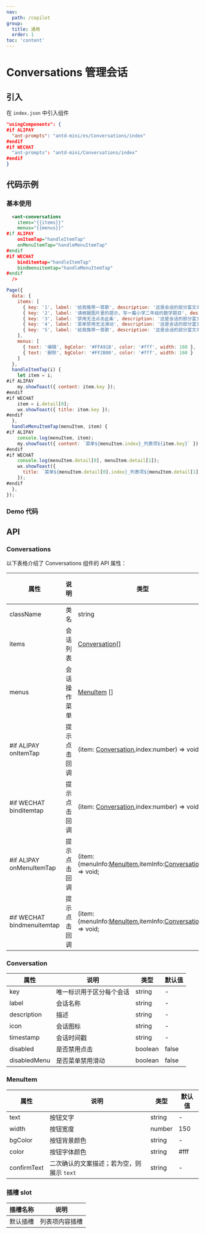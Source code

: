 ```yaml
---
nav:
  path: /copilot
group:
  title: 通用
  order: 1
toc: 'content'
---
```


# Conversations 管理会话

## 引入

在 `index.json` 中引入组件

```json
"usingComponents": {
#if ALIPAY
  "ant-prompts": "antd-mini/es/Conversations/index"
#endif
#if WECHAT
  "ant-prompts": "antd-mini/Conversations/index"
#endif
}
```

## 代码示例

### 基本使用

```xml
  <ant-conversations
    items="{{items}}"
    menus="{{menus}}"
#if ALIPAY
    onItemTap="handleItemTap"
    onMenuItemTap="handleMenuItemTap"
#endif
#if WECHAT
    binditemtap="handleItemTap"
    bindmenuitemtap="handleMenuItemTap"
#endif
  />
```

```js
Page({
  data: {
    items: [
      { key: '1', label: '给我推荐一首歌', description: '这是会话的部分富文本信息描述', icon: 'https://randomuser.me/api/portraits/thumb/women/4.jpg', timestamp: '10:23', disabled: false },
      { key: '2', label: '请根据图片里的提示，写一篇小学二年级的数学题目', description: '这首歌来自英国歌手艾德·希兰旋律轻快，歌曲写自上个世纪落日', icon: '', timestamp: '10:22', disabled: false },
      { key: '3', label: '禁用无法点击此条', description: '这是会话的部分富文本信息描述', icon: '', timestamp: '10:21', disabled: true },
      { key: '4', label: '菜单禁用无法滑动', description: '这是会话的部分富文本信息描述', icon: '', timestamp: '10:18', disabled: false, disabledMenu: true },
      { key: '5', label: '给我推荐一首歌', description: '这是会话的部分富文本信息描述', icon: '', timestamp: '09:11', disabled: false }
    ],
    menus: [
      { text: '编辑', bgColor: '#FFA91B', color: '#fff', width: 160 },
      { text: '删除', bgColor: '#FF2B00', color: '#fff', width: 160 }
    ]
  },
  handleItemTap(i) {
    let item = i;
#if ALIPAY
    my.showToast({ content: item.key });
#endif
#if WECHAT
    item = i.detail[0];
    wx.showToast({ title: item.key });
#endif
  },
  handleMenuItemTap(menuItem, item) {
#if ALIPAY
    console.log(menuItem, item);
    my.showToast({ content: `菜单${menuItem.index}_列表项${item.key}` });
#endif
#if WECHAT
    console.log(menuItem.detail[0], menuItem.detail[1]);
    wx.showToast({
      title: `菜单${menuItem.detail[0].index}_列表项${menuItem.detail[1].key}`,
    });
#endif
  },
});
```

### Demo 代码

<code src='../../copilot-demo/pages/Conversations/index'></code>

## API

### Conversations

以下表格介绍了 Conversations 组件的 API 属性：

| 属性                       | 说明         | 类型                                                                                     | 默认值 |
| -------------------------- | ------------ | ---------------------------------------------------------------------------------------- | ------ |
| className                  | 类名         | string                                                                                   | -      |
| items                      | 会话列表     | [Conversation](#conversation)[]                                                          | []     |
| menus                      | 会话操作菜单 | [MenuItem](#menuitem) []                                                                 | []     |
| #if ALIPAY onItemTap       | 提示点击回调 | (item: [Conversation](#conversation),index:number) => void;                              | -      |
| #if WECHAT binditemtap     | 提示点击回调 | (item: [Conversation](#conversation),index:number) => void;                              | -      |
| #if ALIPAY onMenuItemTap   | 提示点击回调 | (item: {menuInfo:[MenuItem](#menuitem),itemInfo:[Conversation](#conversation)}) => void; | -      |
| #if WECHAT bindmenuitemtap | 提示点击回调 | (item: {menuInfo:[MenuItem](#menuitem),itemInfo:[Conversation](#conversation)}) => void; | -      |

### Conversation

| 属性         | 说明                     | 类型    | 默认值 |
| ------------ | ------------------------ | ------- | ------ |
| key          | 唯一标识用于区分每个会话 | string  | -      |
| label        | 会话名称                 | string  | -      |
| description  | 描述                     | string  | -      |
| icon         | 会话图标                 | string  | -      |
| timestamp    | 会话时间戳               | string  | -      |
| disabled     | 是否禁用点击             | boolean | false  |
| disabledMenu | 是否菜单禁用滑动         | boolean | false  |

### MenuItem

| 属性        | 说明                                      | 类型   | 默认值 |
| ----------- | ----------------------------------------- | ------ | ------ |
| text        | 按钮文字                                  | string | -      |
| width       | 按钮宽度                                  | number | 150    |
| bgColor     | 按钮背景颜色                              | string | -      |
| color       | 按钮字体颜色                              | string | #fff   |
| confirmText | 二次确认的文案描述；若为空，则展示 `text` | string | -      |

### 插槽 slot

| 插槽名称 | 说明           |
| -------- | -------------- |
| 默认插槽 | 列表项内容插槽 |
